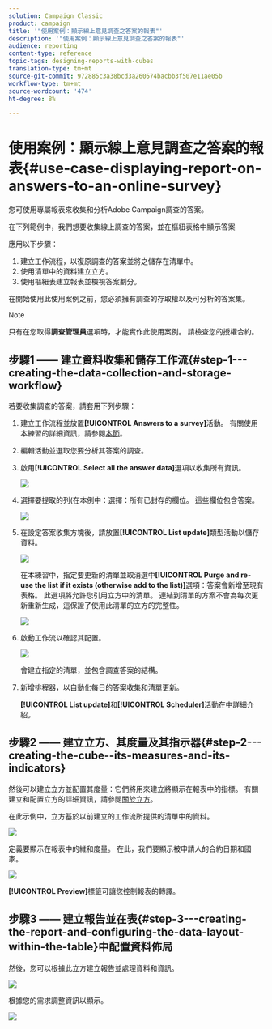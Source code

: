 ```yaml
---
solution: Campaign Classic
product: campaign
title: '"使用案例：顯示線上意見調查之答案的報表"'
description: '"使用案例：顯示線上意見調查之答案的報表"'
audience: reporting
content-type: reference
topic-tags: designing-reports-with-cubes
translation-type: tm+mt
source-git-commit: 972885c3a38bcd3a260574bacbb3f507e11ae05b
workflow-type: tm+mt
source-wordcount: '474'
ht-degree: 8%

---
```



# 使用案例：顯示線上意見調查之答案的報表{#use-case-displaying-report-on-answers-to-an-online-survey}

您可使用專屬報表來收集和分析Adobe Campaign調查的答案。

在下列範例中，我們想要收集線上調查的答案，並在樞紐表格中顯示答案

應用以下步驟：

1. 建立工作流程，以復原調查的答案並將之儲存在清單中。
1. 使用清單中的資料建立立方。
1. 使用樞紐表建立報表並檢視答案劃分。

在開始使用此使用案例之前，您必須擁有調查的存取權以及可分析的答案集。

>[!NOTE]
>
>只有在您取得&#x200B;**調查管理員**&#x200B;選項時，才能實作此使用案例。 請檢查您的授權合約。

## 步驟1 —— 建立資料收集和儲存工作流{#step-1---creating-the-data-collection-and-storage-workflow}

若要收集調查的答案，請套用下列步驟：

1. 建立工作流程並放置&#x200B;**[!UICONTROL Answers to a survey]**&#x200B;活動。 有關使用本練習的詳細資訊，請參閱[本節](../../web/using/publish--track-and-use-collected-data.md#using-the-collected-data)。
1. 編輯活動並選取您要分析其答案的調查。
1. 啟用&#x200B;**[!UICONTROL Select all the answer data]**&#x200B;選項以收集所有資訊。

   ![](assets/reporting_usecase_1_01.png)

1. 選擇要提取的列(在本例中：選擇：所有已封存的欄位。 這些欄位包含答案。

   ![](assets/reporting_usecase_1_02.png)

1. 在設定答案收集方塊後，請放置&#x200B;**[!UICONTROL List update]**&#x200B;類型活動以儲存資料。

   ![](assets/reporting_usecase_1_04.png)

   在本練習中，指定要更新的清單並取消選中&#x200B;**[!UICONTROL Purge and re-use the list if it exists (otherwise add to the list)]**&#x200B;選項：答案會新增至現有表格。 此選項將允許您引用立方中的清單。 連結到清單的方案不會為每次更新重新生成，這保證了使用此清單的立方的完整性。

   ![](assets/reporting_usecase_1_03.png)

1. 啟動工作流以確認其配置。

   ![](assets/reporting_usecase_1_05.png)

   會建立指定的清單，並包含調查答案的結構。

1. 新增排程器，以自動化每日的答案收集和清單更新。

   **[!UICONTROL List update]**&#x200B;和&#x200B;**[!UICONTROL Scheduler]**&#x200B;活動在中詳細介紹。

## 步驟2 —— 建立立方、其度量及其指示器{#step-2---creating-the-cube--its-measures-and-its-indicators}

然後可以建立立方並配置其度量：它們將用來建立將顯示在報表中的指標。 有關建立和配置立方的詳細資訊，請參閱[關於立方](../../reporting/using/about-cubes.md)。

在此示例中，立方基於以前建立的工作流所提供的清單中的資料。

![](assets/reporting_usecase_2_01.png)

定義要顯示在報表中的維和度量。 在此，我們要顯示被申請人的合約日期和國家。

![](assets/reporting_usecase_2_02.png)

**[!UICONTROL Preview]**&#x200B;標籤可讓您控制報表的轉譯。

## 步驟3 —— 建立報告並在表{#step-3---creating-the-report-and-configuring-the-data-layout-within-the-table}中配置資料佈局

然後，您可以根據此立方建立報告並處理資料和資訊。

![](assets/reporting_usecase_3_01.png)

根據您的需求調整資訊以顯示。

![](assets/reporting_usecase_3_02.png)

